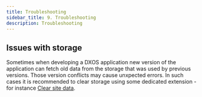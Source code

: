 ```yaml
---
title: Troubleshooting
sidebar_title: 9. Troubleshooting
description: Troubleshooting
---
```


## Issues with storage

Sometimes when developing a DXOS application new version of the application can fetch old data from the storage that was used by previous versions. Those version conflicts may cause unxpected errors. In such cases it is recommended to clear storage using some dedicated extension - for instance [Clear site data](https://chrome.google.com/webstore/detail/clear-site-data/aihgofjefdlhpnmeakpnjjeajofpcbhj).
